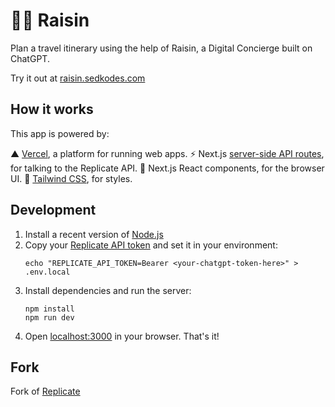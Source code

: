 # 👩‍🎨 Raisin

Plan a travel itinerary using the help of Raisin, a Digital Concierge built on ChatGPT.

Try it out at [raisin.sedkodes.com](https://raisin.sedkodes.com)

## How it works

This app is powered by:

▲ [Vercel](https://vercel.com/), a platform for running web apps.
⚡️ Next.js [server-side API routes](pages/api), for talking to the Replicate API.
👀 Next.js React components, for the browser UI.
🍃 [Tailwind CSS](https://tailwindcss.com/), for styles.


## Development

1. Install a recent version of [Node.js](https://nodejs.org/)
1. Copy your [Replicate API token](https://replicate.com/account?utm_source=project&utm_campaign=paintbytext) and set it in your environment:
    ```
    echo "REPLICATE_API_TOKEN=Bearer <your-chatgpt-token-here>" > .env.local
    ````
1. Install dependencies and run the server:
    ```
    npm install
    npm run dev
    ```
1. Open [localhost:3000](http://localhost:3000) in your browser. That's it!

## Fork
Fork of [Replicate](https://github.com/replicate/instruct-pix2pix-demo)